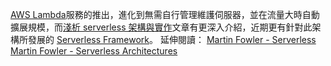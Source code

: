 [AWS Lambda](http://www.ithome.com.tw/news/93920)服務的推出，進化到無需自行管理維護伺服器，並在流量大時自動擴展規模，而[淺析 serverless 架構與實作](http://abalone0204.github.io/2016/05/22/serverless-simple-crud/)文章有更深入介紹，近期更有針對此架構所發展的 [Serverless Framework](http://serverless.com/ )。
延伸閱讀：
[Martin Fowler - Serverless](http://martinfowler.com/bliki/Serverless.html)
[Martin Fowler - Serverless Architectures](http://martinfowler.com/articles/serverless.html)

